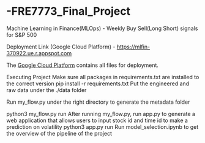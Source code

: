 # -FRE7773_Final_Project
Machine Learning in Finance(MLOps)  - Weekly Buy Sell(Long Short) signals for S&P 500

Deployment Link (Google Cloud Platform) - https://mlfin-370922.ue.r.appspot.com

The [Google Cloud Platform][1] contains all files for deployment. 

[1]:https://github.com/theachalshah/-FRE7773_Final_Project/tree/main/Google%20Cloud%20Platform "Google Cloud Platform"

Executing Project
Make sure all packages in requirements.txt are installed to the correct version
pip install -r requirements.txt
Put the engineered and raw data under the ./data folder

Run my_flow.py under the right directory to generate the metadata folder

python3 my_flow.py run
After running my_flow.py, run app.py to generate a web application that allows users to input stock id and time id to make a prediction on volatility
python3 app.py run
Run model_selection.ipynb to get the overview of the pipeline of the project
